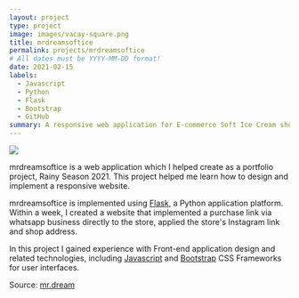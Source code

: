 ```yaml
---
layout: project
type: project
image: images/vacay-square.png
title: mrdreamsoftice
permalink: projects/mrdreamsoftice
# All dates must be YYYY-MM-DD format!
date: 2021-02-15
labels:
  - Javascript
  - Python
  - Flask
  - Bootstrap
  - GitHub
summary: A responsive web application for E-commerce Soft Ice Cream shop.
---
```


<img class="ui large right floated rounded image" src="../images/vacay-home-page.png">

mrdreamsoftice is a web application which I helped create as a portfolio project, Rainy Season 2021. This project helped me learn how to design and implement a responsive website.

mrdreamsoftice is implemented using [Flask](https://flask.palletsprojects.com
), a Python application platform. Within a week, I created a website that implemented a purchase link via whatsapp business directly to the store, applied the store's Instagram link and shop address.

In this project I gained experience with Front-end application design and related technologies, including [Javascript](http://javascript.com) and [Bootstrap](http://getbootstrap.com/) CSS Frameworks for user interfaces.
 
Source: <a href="https://github.com/ricko1993/mr.dream"><i class="large github icon"></i>mr.dream</a>